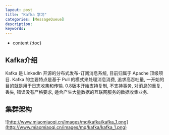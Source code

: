 ```yaml
---
layout: post
title: "Kafka 学习"
categories: [MessageQueue]
description:
keywords:
---
```


* content
{:toc}

## Kafka介绍

Kafka 是 LinkedIn 开源的分布式发布-订阅消息系统, 目前归属于 Apache 顶级项目. Kafka 的主要特点是基于 Pull 的模式来处理消息消费, 追求高吞吐量, 一开始的目的就是用于日志收集和传输. 0.8版本开始支持复制, 不支持事务, 对消息的重复, 丢失, 错误没有严格要求, 适合产生大量数据的互联网服务的数据收集业务.

## 集群架构

![http://www.miaomiaoqi.cn/images/mq/kafka/kafka_1.png](http://www.miaomiaoqi.cn/images/mq/kafka/kafka_1.png)





